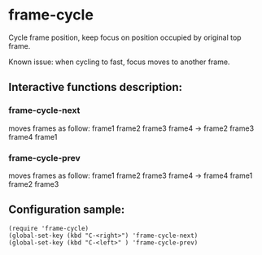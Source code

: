 # frame-cycle

Cycle frame position, keep focus on position occupied by original top frame.

Known issue: when cycling to fast, focus moves to another frame.

## Interactive functions description:

### frame-cycle-next

   moves frames as follow:
         frame1 frame2 frame3 frame4 -> frame2 frame3 frame4 frame1

### frame-cycle-prev

   moves frames as follow:
         frame1 frame2 frame3 frame4 -> frame4 frame1 frame2 frame3

## Configuration sample:

```elisp
(require 'frame-cycle)
(global-set-key (kbd "C-<right>") 'frame-cycle-next)
(global-set-key (kbd "C-<left>" ) 'frame-cycle-prev)
 ```
